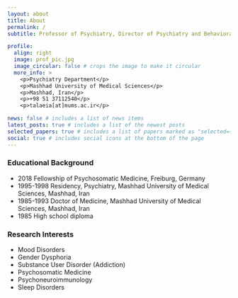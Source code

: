 ```yaml
---
layout: about
title: About
permalink: /
subtitle: Professor of Psychiatry, Director of Psychiatry and Behavioral Sciences Research Center

profile:
  align: right
  image: prof_pic.jpg
  image_circular: false # crops the image to make it circular
  more_info: >
    <p>Psychiatry Department</p>
    <p>Mashhad University of Medical Sciences</p>
    <p>Mashhad, Iran</p>
    <p>+98 51 37112540</p>
    <p>talaeia[at]mums.ac.ir</p>

news: false # includes a list of news items
latest_posts: true # includes a list of the newest posts
selected_papers: true # includes a list of papers marked as "selected={true}"
social: true # includes social icons at the bottom of the page
---
```


### Educational Background
- 2018 Fellowship of Psychosomatic Medicine, Freiburg, Germany
- 1995-1998 Residency, Psychiatry, Mashhad University of Medical Sciences, Mashhad, Iran
- 1985-1993 Doctor of Medicine, Mashhad University of Medical Sciences, Mashhad, Iran
- 1985 High school diploma

### Research Interests
- Mood Disorders
- Gender Dysphoria 
- Substance User Disorder (Addiction)
- Psychosomatic Medicine
- Psychoneuroimmunology 
- Sleep Disorders 

<!-- ### Awards/Honors
- 2005 Gold medal of 2005 in internal football championship of MUMS
- 2004 Won of scholarship from Ministry of Health and Medical Educations of Iran
- 1998 Superior Status (second rank) in Iranian National Board of Psychiatry
- 1992 Third rank of ‘Iran Universities football championship’ (and also seven internal medals in MUMS football games)
- 1985 Score of 227 in Iranian University Entrance Exam (Concour)  -->
